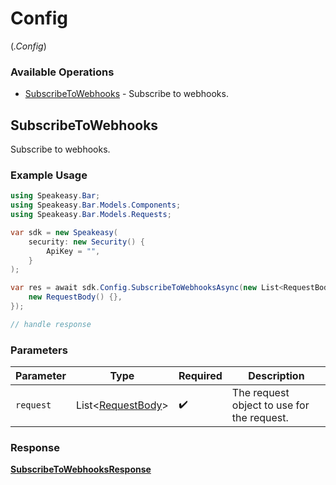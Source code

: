 # Config
(*.Config*)

### Available Operations

* [SubscribeToWebhooks](#subscribetowebhooks) - Subscribe to webhooks.

## SubscribeToWebhooks

Subscribe to webhooks.

### Example Usage

```csharp
using Speakeasy.Bar;
using Speakeasy.Bar.Models.Components;
using Speakeasy.Bar.Models.Requests;

var sdk = new Speakeasy(
    security: new Security() {
        ApiKey = "",
    }
);

var res = await sdk.Config.SubscribeToWebhooksAsync(new List<RequestBody>() {
    new RequestBody() {},
});

// handle response
```

### Parameters

| Parameter                                                   | Type                                                        | Required                                                    | Description                                                 |
| ----------------------------------------------------------- | ----------------------------------------------------------- | ----------------------------------------------------------- | ----------------------------------------------------------- |
| `request`                                                   | List<[RequestBody](../../models/operations/RequestBody.md)> | :heavy_check_mark:                                          | The request object to use for the request.                  |


### Response

**[SubscribeToWebhooksResponse](../../models/operations/SubscribeToWebhooksResponse.md)**

